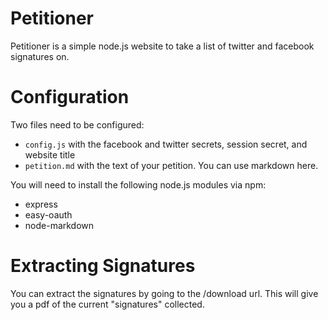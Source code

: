 Petitioner
============

Petitioner is a simple node.js website to take a list of twitter and facebook signatures on.

Configuration
============

Two files need to be configured:

* `config.js` with the facebook and twitter secrets, session secret, and website title
* `petition.md` with the text of your petition. You can use markdown here.

You will need to install the following node.js modules via npm:

* express
* easy-oauth
* node-markdown

Extracting Signatures
=====================

You can extract the signatures by going to the /download url. This will give you a pdf of the current "signatures" collected.